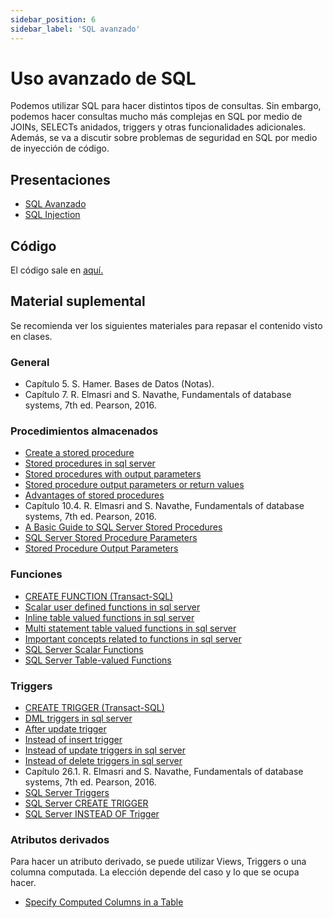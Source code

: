 ```yaml
---
sidebar_position: 6
sidebar_label: 'SQL avanzado'
---
```


# Uso avanzado de SQL

Podemos utilizar SQL para hacer distintos tipos de consultas. Sin embargo, podemos hacer consultas mucho más complejas en SQL por medio de JOINs, SELECTs anidados, triggers y otras funcionalidades adicionales. Además, se va a discutir sobre problemas de seguridad en SQL por medio de inyección de código.

## Presentaciones

- [SQL Avanzado](https://github.com/sivanahamer/bases-datos/blob/main/05-SQL_avanzado/pres/05-sql.pdf)
- [SQL Injection](https://github.com/sivanahamer/bases-datos/blob/main/05-SQL_avanzado/pres/05.5-sql-injection.pdf)

## Código

El código sale en [aquí.](https://github.com/sivanahamer/bases-datos/blob/main/05-SQL_avanzado/src/Scripts.sql)

## Material suplemental

Se recomienda ver los siguientes materiales para repasar el contenido visto en clases.

### General

- Capítulo 5. S. Hamer. Bases de Datos (Notas).
- Capítulo 7. R. Elmasri and S. Navathe, Fundamentals of database systems, 7th ed. Pearson, 2016.

### Procedimientos almacenados

- [Create a stored procedure](https://docs.microsoft.com/en-us/sql/relational-databases/stored-procedures/create-a-stored-procedure)
- [Stored procedures in sql server](https://www.youtube.com/watch?v=Qu3E-oncF3g)
- [Stored procedures with output parameters](https://www.youtube.com/watch?v=bldBshxuhMk)
- [Stored procedure output parameters or return values](https://www.youtube.com/watch?v=st8RnNg_LLA)
- [Advantages of stored procedures](https://www.youtube.com/watch?v=uDcVd4vUU3s)
- Capítulo 10.4. R. Elmasri and S. Navathe, Fundamentals of database systems, 7th ed. Pearson, 2016.
- [A Basic Guide to SQL Server Stored Procedures](https://www.sqlservertutorial.net/sql-server-stored-procedures/basic-sql-server-stored-procedures/)
- [SQL Server Stored Procedure Parameters](https://www.sqlservertutorial.net/sql-server-stored-procedures/sql-server-stored-procedure-parameters/)
- [Stored Procedure Output Parameters](https://www.sqlservertutorial.net/sql-server-stored-procedures/stored-procedure-output-parameters/)

### Funciones

- [CREATE FUNCTION (Transact-SQL)](https://docs.microsoft.com/en-us/sql/t-sql/statements/create-function-transact-sql)
- [Scalar user defined functions in sql server](https://www.youtube.com/watch?v=OV5CquR1Svo)
- [Inline table valued functions in sql server](https://www.youtube.com/watch?v=hs4mReAzESc)
- [Multi statement table valued functions in sql server](https://www.youtube.com/watch?v=EgYW7tsNP6g)
- [Important concepts related to functions in sql server](https://www.youtube.com/watch?v=WNoTgfg3mGc)
- [SQL Server Scalar Functions](https://www.sqlservertutorial.net/sql-server-user-defined-functions/sql-server-scalar-functions/)
- [SQL Server Table-valued Functions](https://www.sqlservertutorial.net/sql-server-user-defined-functions/sql-server-table-valued-functions/)

### Triggers

- [CREATE TRIGGER (Transact-SQL)](https://docs.microsoft.com/en-us/sql/t-sql/statements/create-trigger-transact-sql)
- [DML triggers in sql server](https://www.youtube.com/watch?v=k0S4P-a6d5w)
- [After update trigger](https://www.youtube.com/watch?v=P_BREQy6bOo)
- [Instead of insert trigger](https://www.youtube.com/watch?v=MseKoztMpoo)
- [Instead of update triggers in sql server](https://www.youtube.com/watch?v=pkQk1Z834Rc)
- [Instead of delete triggers in sql server](https://www.youtube.com/watch?v=ZEcHC_o6OFw)
- Capítulo 26.1. R. Elmasri and S. Navathe, Fundamentals of database systems, 7th ed. Pearson, 2016.
- [SQL Server Triggers](https://www.sqlservertutorial.net/sql-server-triggers/)
- [SQL Server CREATE TRIGGER](https://www.sqlservertutorial.net/sql-server-triggers/sql-server-create-trigger/)
- [SQL Server INSTEAD OF Trigger](https://www.sqlservertutorial.net/sql-server-triggers/sql-server-instead-of-trigger/)

### Atributos derivados

Para hacer un atributo derivado, se puede utilizar Views, Triggers o una columna computada. La elección depende del caso y lo que se ocupa hacer.

- [Specify Computed Columns in a Table](https://docs.microsoft.com/en-us/sql/relational-databases/tables/specify-computed-columns-in-a-table)